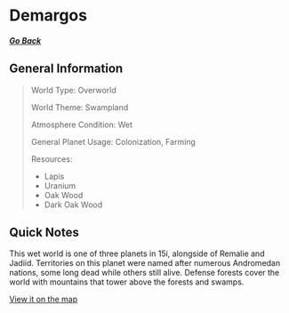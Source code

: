 # Demargos

##### [Go Back](/wiki/space#planets)

## General Information

> World Type: Overworld
>
> World Theme: Swampland
>
> Atmosphere Condition: Wet
>
> General Planet Usage: Colonization, Farming
>
> Resources:
> - Lapis
> - Uranium
> - Oak Wood
> - Dark Oak Wood

## Quick Notes

This wet world is one of three planets in 15i, alongside of Remalie and Jadiid. Territories on this planet were named after numerous Andromedan nations, some long dead while others still alive. Defense forests cover the world with mountains that tower above the forests and swamps.

[View it on the map](https://dynmap.starlegacy.net/?worldname=Demargos)
